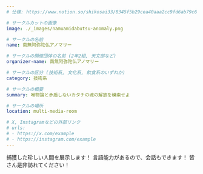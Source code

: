 ```yaml
---
# 仕様: https://www.notion.so/shikosai33/8345f5b29cea40aaa2cc9fd6ab79c6a6?pvs=4#5438a1577b604f39a67658a72f2283b8

# サークルカットの画像
image: ./_images/namuamidabutsu-anomaly.png

# サークルの名前
name: 南無阿弥陀仏アノマリー

# サークルの開催団体の名前 (2年2組, 天文部など)
organizer-name: 南無阿弥陀仏アノマリー

# サークルの区分 (技術系, 文化系, 飲食系のいずれか)
category: 技術系

# サークルの概要
summary: 唯物論と矛盾しないカタチの魂の解放を模索せよ

# サークルの場所
location: multi-media-room

# X, Instagramなどの外部リンク
# urls:
# - https://x.com/example
# - https://instagram.com/example
---
```

捕獲した珍しい人間を展示します！
言語能力があるので、会話もできます！
皆さん是非訪れてください！
